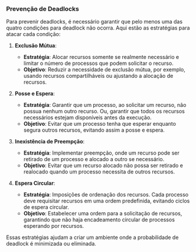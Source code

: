 ### Prevenção de Deadlocks

Para prevenir deadlocks, é necessário garantir que pelo menos uma das quatro condições para deadlock não ocorra. Aqui estão as estratégias para atacar cada condição:

1. **Exclusão Mútua**:
   - **Estratégia**: Alocar recursos somente se realmente necessário e limitar o número de processos que podem solicitar o recurso.
   - **Objetivo**: Reduzir a necessidade de exclusão mútua, por exemplo, usando recursos compartilháveis ou ajustando a alocação de recursos.

2. **Posse e Espera**:
   - **Estratégia**: Garantir que um processo, ao solicitar um recurso, não possua nenhum outro recurso. Ou, garantir que todos os recursos necessários estejam disponíveis antes da execução.
   - **Objetivo**: Evitar que um processo tenha que esperar enquanto segura outros recursos, evitando assim a posse e espera.

3. **Inexistência de Preempção**:
   - **Estratégia**: Implementar preempção, onde um recurso pode ser retirado de um processo e alocado a outro se necessário. 
   - **Objetivo**: Evitar que um recurso alocado não possa ser retirado e realocado quando um processo necessita de outros recursos.

4. **Espera Circular**:
   - **Estratégia**: Imposições de ordenação dos recursos. Cada processo deve requisitar recursos em uma ordem predefinida, evitando ciclos de espera circular.
   - **Objetivo**: Estabelecer uma ordem para a solicitação de recursos, garantindo que não haja encadeamento circular de processos esperando por recursos. 

Essas estratégias ajudam a criar um ambiente onde a probabilidade de deadlock é minimizada ou eliminada.